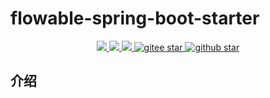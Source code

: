 # flowable-spring-boot-starter
<p align="center">	
	<a target="_blank" href="https://search.maven.org/search?q=g:%22com.github.mengweijin%22%20AND%20a:%22flowable-spring-boot-starter%22">
		<img src="https://img.shields.io/maven-central/v/com.github.mengweijin/flowable-spring-boot-starter" />
	</a>
	<a target="_blank" href="https://github.com/mengweijin/flowable-spring-boot-starter/blob/master/LICENSE">
		<img src="https://img.shields.io/badge/license-Apache2.0-blue.svg" />
	</a>
	<a target="_blank" href="https://www.oracle.com/technetwork/java/javase/downloads/index.html">
		<img src="https://img.shields.io/badge/JDK-8-green.svg" />
	</a>
	<a target="_blank" href="https://gitee.com/mengweijin/flowable-spring-boot-starter/stargazers">
		<img src="https://gitee.com/mengweijin/flowable-spring-boot-starter/badge/star.svg?theme=dark" alt='gitee star'/>
	</a>
	<a target="_blank" href='https://github.com/mengweijin/flowable-spring-boot-starter'>
		<img src="https://img.shields.io/github/stars/mengweijin/flowable-spring-boot-starter.svg?style=social" alt="github star"/>
	</a>
</p>


## 介绍




